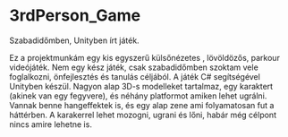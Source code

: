 # 3rdPerson_Game
Szabadidőmben, Unityben írt játék.

Ez a projektmunkám egy kis egyszerű külsőnézetes , lövöldözős, parkour videójáték. Nem egy kész játék, csak szabadidőmben szoktam vele foglalkozni, önfejlesztés és tanulás céljából. A játék C# segítségével Unityben készül. Nagyon alap 3D-s modelleket tartalmaz, egy karaktert (akinek van egy fegyvere),  és néhány platformot amiken lehet ugrálni. Vannak benne hangeffektek is, és egy alap zene ami folyamatosan fut a háttérben. A karakerrel lehet mozogni, ugrani és lőni, habár még célpont nincs amire lehetne is.
